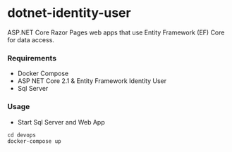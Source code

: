 # dotnet-identity-user
ASP.NET Core Razor Pages web apps that use Entity Framework (EF) Core for data access.


### Requirements
+ Docker Compose
+ ASP NET Core 2.1 & Entity Framework Identity User
+ Sql Server

### Usage
+ Start Sql Server and Web App
```
cd devops
docker-compose up
```